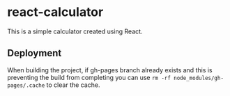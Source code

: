 # react-calculator
This is a simple calculator created using React.

## Deployment
When building the project, if gh-pages branch already exists and this is preventing the build from completing you can use ```rm -rf node_modules/gh-pages/.cache``` to clear the cache.

